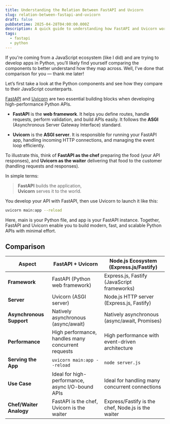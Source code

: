 ```yaml
---
title: Understanding the Relation Between FastAPI and Uvicorn
slug: relation-between-fastapi-and-uvicorn
draft: false
pubDatetime: 2025-04-28T04:00:00.000Z
description: A quick guide to understanding how FastAPI and Uvicorn work together to build and serve modern async web applications.
tags:
  - fastapi
  - python
---
```


If you're coming from a JavaScript ecosystem (like I did) and are trying to develop apps in Python, you’ll likely find yourself comparing the components to better understand how they map across. Well, I’ve done that comparison for you — thank me later!

Let’s first take a look at the Python components and see how they compare to their JavaScript counterparts.

[FastAPI](https://fastapi.tiangolo.com/) and [Uvicorn](https://www.uvicorn.org/) are two essential building blocks when developing high-performance Python APIs.

- **FastAPI** is the **web framework**. It helps you define routes, handle requests, perform validation, and build APIs easily. It follows the **ASGI** (Asynchronous Server Gateway Interface) standard.

- **Uvicorn** is the **ASGI server**. It is responsible for running your FastAPI app, handling incoming HTTP connections, and managing the event loop efficiently.

To illustrate this, think of **FastAPI as the chef** preparing the food (your API responses), and **Uvicorn as the waiter** delivering that food to the customer (handling requests and responses).


In simple terms:  
> **FastAPI** builds the application,  
> **Uvicorn** serves it to the world.

You develop your API with FastAPI, then use Uvicorn to launch it like this:

```bash
uvicorn main:app --reload
```

Here, main is your Python file, and app is your FastAPI instance. Together, FastAPI and Uvicorn enable you to build modern, fast, and scalable Python APIs with minimal effort.

## Comparison

| **Aspect**                | **FastAPI + Uvicorn**                              | **Node.js Ecosystem (Express.js/Fastify)**        |
|---------------------------|----------------------------------------------------|---------------------------------------------------|
| **Framework**              | FastAPI (Python web framework)                    | Express.js, Fastify (JavaScript frameworks)       |
| **Server**                 | Uvicorn (ASGI server)                             | Node.js HTTP server (Express.js, Fastify)         |
| **Asynchronous Support**   | Natively asynchronous (async/await)               | Natively asynchronous (async/await, Promises)     |
| **Performance**            | High performance, handles many concurrent requests | High performance with event-driven architecture   |
| **Serving the App**        | `uvicorn main:app --reload`                       | `node server.js`                                  |
| **Use Case**               | Ideal for high-performance, async I/O-bound APIs  | Ideal for handling many concurrent connections    |
| **Chef/Waiter Analogy**    | FastAPI is the chef, Uvicorn is the waiter        | Express/Fastify is the chef, Node.js is the waiter|

